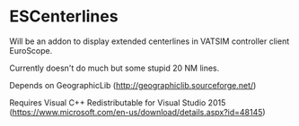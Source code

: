 # ESCenterlines
Will be an addon to display extended centerlines in VATSIM controller client EuroScope.

Currently doesn't do much but some stupid 20 NM lines.

Depends on GeographicLib (http://geographiclib.sourceforge.net/)

Requires Visual C++ Redistributable for Visual Studio 2015 (https://www.microsoft.com/en-us/download/details.aspx?id=48145)
